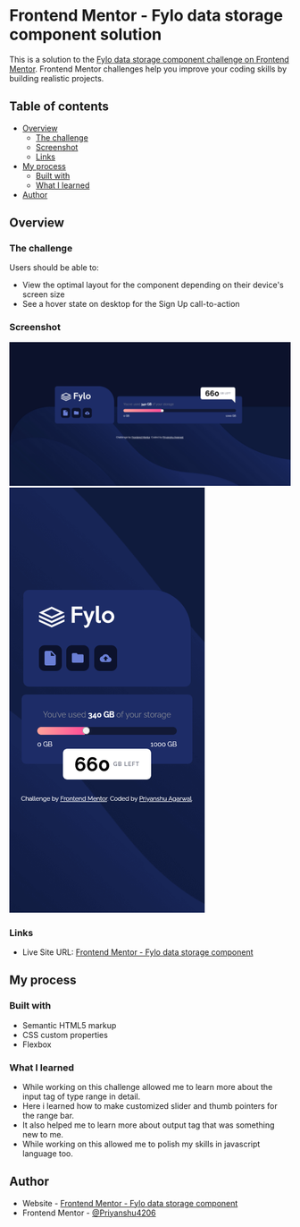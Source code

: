 # Frontend Mentor - Fylo data storage component solution

This is a solution to the [Fylo data storage component challenge on Frontend Mentor](https://www.frontendmentor.io/challenges/fylo-data-storage-component-1dZPRbV5n). Frontend Mentor challenges help you improve your coding skills by building realistic projects. 

## Table of contents

- [Overview](#overview)
  - [The challenge](#the-challenge)
  - [Screenshot](#screenshot)
  - [Links](#links)
- [My process](#my-process)
  - [Built with](#built-with)
  - [What I learned](#what-i-learned)
- [Author](#author)

## Overview

### The challenge

Users should be able to:

- View the optimal layout for the component depending on their device's screen size
- See a hover state on desktop for the Sign Up call-to-action

### Screenshot

![Screenshot for Desktop View](/Desktop_view.png)
![Screenshot for Mobile View](/Mobile_view.png)
### Links

- Live Site URL: [Frontend Mentor - Fylo data storage component](https://fylo-data-storage-pa.netlify.app/)

## My process

### Built with

- Semantic HTML5 markup
- CSS custom properties
- Flexbox

### What I learned

- While working on this challenge allowed me to learn more about the input tag of type range in detail. 
- Here i learned how to make customized slider and thumb pointers for the range bar.
- It also helped me to learn more about output tag that was something new to me.
- While working on this allowed me to polish my skills in javascript language too.

## Author

- Website - [Frontend Mentor - Fylo data storage component](https://fylo-data-storage-pa.netlify.app/)
- Frontend Mentor - [@Priyanshu4206](https://www.frontendmentor.io/profile/Priyanshu4206)
